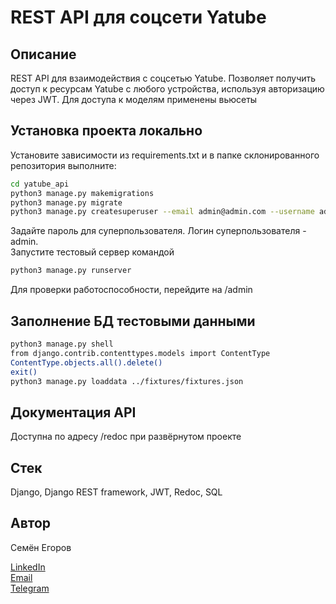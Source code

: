 # REST API для соцсети Yatube

## Описание

REST API для взаимодействия с соцсетью Yatube. Позволяет получить доступ к ресурсам Yatube с любого устройства, используя авторизацию через JWT. Для доступа к моделям применены вьюсеты

## Установка проекта локально

Установите зависимости из requirements.txt и в папке склонированного репозитория выполните:

```bash
cd yatube_api
python3 manage.py makemigrations
python3 manage.py migrate
python3 manage.py createsuperuser --email admin@admin.com --username admin -v 3
```
Задайте пароль для суперпользователя. Логин суперпользователя - admin.  
Запустите тестовый сервер командой
```Bash
python3 manage.py runserver
```
Для проверки работоспособности, перейдите на /admin


## Заполнение БД тестовыми данными

```bash
python3 manage.py shell
from django.contrib.contenttypes.models import ContentType
ContentType.objects.all().delete()
exit()
python3 manage.py loaddata ../fixtures/fixtures.json
```

## Документация API

Доступна по адресу /redoc при развёрнутом проекте

## Стек

Django, Django REST framework, JWT, Redoc, SQL

## Автор

Семён Егоров  


[LinkedIn](https://www.linkedin.com/in/simonegorov/)  
[Email](rhinorofl@gmail.com)  
[Telegram](https://t.me/SamePersoon)
